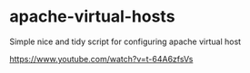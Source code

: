 # apache-virtual-hosts
Simple nice and tidy script for configuring apache virtual host

 https://www.youtube.com/watch?v=t-64A6zfsVs
